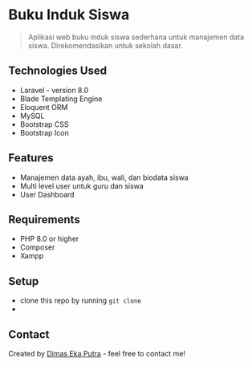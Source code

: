 # Buku Induk Siswa
> Aplikasi web buku induk siswa sederhana untuk manajemen data siswa. Direkomendasikan untuk sekolah dasar.



## Technologies Used
- Laravel - version 8.0
- Blade Templating Engine
- Eloquent ORM
- MySQL
- Bootstrap CSS
- Bootstrap Icon


## Features
- Manajemen data ayah, ibu, wali, dan biodata siswa
- Multi level user untuk guru dan siswa
- User Dashboard

## Requirements
- PHP 8.0 or higher
- Composer
- Xampp

## Setup
- clone this repo by running `git clone `
- 


## Contact
Created by [Dimas Eka Putra](https://www.linkedin.com/in/masdimasekaputra/) - feel free to contact me!

